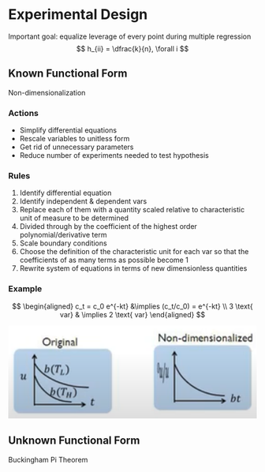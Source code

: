 # Experimental Design

Important goal: equalize leverage of every point during multiple regression
$$
h_{ii} = \dfrac{k}{n}, \forall i
$$

## Known Functional Form

Non-dimensionalization

### Actions

- Simplify differential equations
- Rescale variables to unitless form
- Get rid of unnecessary parameters
- Reduce number of experiments needed to test hypothesis

### Rules

1. Identify differential equation
2. Identify independent & dependent vars
3. Replace each of them with a quantity scaled relative to characteristic unit of measure to be determined
4. Divided through by the coefficient of the highest order polynomial/derivative term
5. Scale boundary conditions
6. Choose the definition of the characteristic unit for each var so that the coefficients of as many terms as possible become 1
7. Rewrite system of equations in terms of new dimensionless quantities

### Example

$$
\begin{aligned}
c_t = c_0 e^{-kt} &\implies (c_t/c_0) = e^{-kt} \\
3 \text{ var} & \implies 2 \text{ var}
\end{aligned}
$$

![image-20240612005324653](./assets/image-20240612005324653.png)

## Unknown Functional Form

Buckingham Pi Theorem


